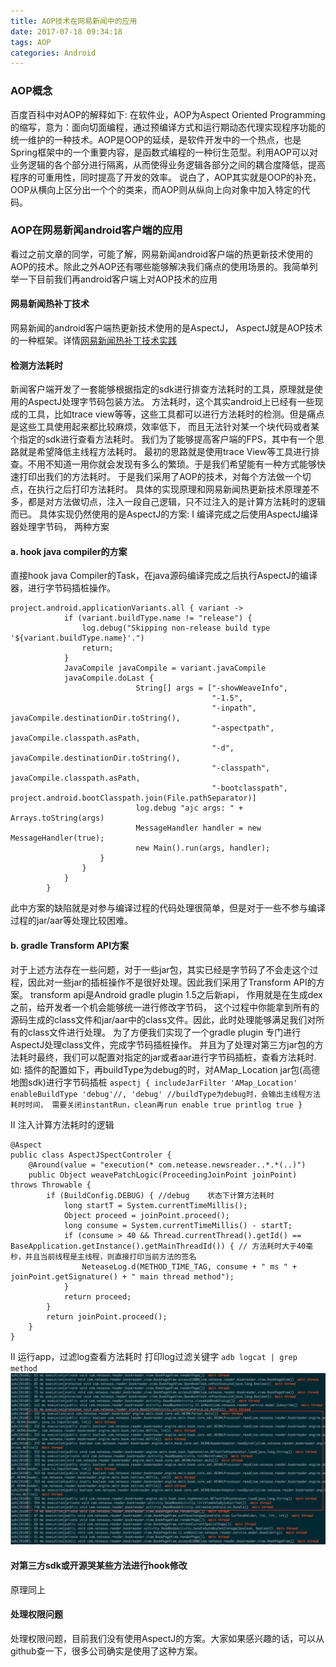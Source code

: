 ```yaml
---
title: AOP技术在网易新闻中的应用
date: 2017-07-18 09:34:18
tags: AOP
categories: Android
---
```

### AOP概念
百度百科中对AOP的解释如下:
在软件业，AOP为Aspect Oriented Programming的缩写，意为：面向切面编程，通过预编译方式和运行期动态代理实现程序功能的统一维护的一种技术。AOP是OOP的延续，是软件开发中的一个热点，也是Spring框架中的一个重要内容，是函数式编程的一种衍生范型。利用AOP可以对业务逻辑的各个部分进行隔离，从而使得业务逻辑各部分之间的耦合度降低，提高程序的可重用性，同时提高了开发的效率。
说白了，AOP其实就是OOP的补充，OOP从横向上区分出一个个的类来，而AOP则从纵向上向对象中加入特定的代码。
### AOP在网易新闻android客户端的应用
看过之前文章的同学，可能了解，网易新闻android客户端的热更新技术使用的AOP的技术。除此之外AOP还有哪些能够解决我们痛点的使用场景的。我简单列举一下目前我们再android客户端上对AOP技术的应用
#### 网易新闻热补丁技术
网易新闻的android客户端热更新技术使用的是AspectJ， AspectJ就是AOP技术的一种框架。详情[网易新闻热补丁技术实践](http://glanwang.com/2017/07/14/Android/%E7%BD%91%E6%98%93%E6%96%B0%E9%97%BB%E7%83%AD%E8%A1%A5%E4%B8%81%E6%8A%80%E6%9C%AF%E5%AE%9E%E8%B7%B5/)
#### 检测方法耗时
新闻客户端开发了一套能够根据指定的sdk进行排查方法耗时的工具，原理就是使用的AspectJ处理字节码包装方法。
方法耗时，这个其实android上已经有一些现成的工具，比如trace view等等，这些工具都可以进行方法耗时的检测。但是痛点是这些工具使用起来都比较麻烦，效率低下， 而且无法针对某一个块代码或者某个指定的sdk进行查看方法耗时。
我们为了能够提高客户端的FPS，其中有一个思路就是希望降低主线程方法耗时。 最初的思路就是使用trace View等工具进行排查。不用不知道一用你就会发现有多么的繁琐。于是我们希望能有一种方式能够快速打印出我们的方法耗时。
于是我们采用了AOP的技术，对每个方法做一个切点，在执行之后打印方法耗时。
具体的实现原理和网易新闻热更新技术原理差不多，都是对方法做切点，注入一段自己逻辑，只不过注入的是计算方法耗时的逻辑而已。
具体实现仍然使用的是AspectJ的方案:
I 编译完成之后使用AspectJ编译器处理字节码， 两种方案
#### a. hook java compiler的方案
直接hook java Compiler的Task，在java源码编译完成之后执行AspectJ的编译器，进行字节码插桩操作。
```
project.android.applicationVariants.all { variant ->
            if (variant.buildType.name != "release") {
                log.debug("Skipping non-release build type '${variant.buildType.name}'.")
                return;
            }
            JavaCompile javaCompile = variant.javaCompile
            javaCompile.doLast {
                            String[] args = ["-showWeaveInfo",
                                             "-1.5",
                                             "-inpath", javaCompile.destinationDir.toString(),
                                             "-aspectpath", javaCompile.classpath.asPath,
                                             "-d", javaCompile.destinationDir.toString(),
                                             "-classpath", javaCompile.classpath.asPath,
                                             "-bootclasspath", project.android.bootClasspath.join(File.pathSeparator)]
                            log.debug "ajc args: " + Arrays.toString(args)
                            MessageHandler handler = new MessageHandler(true);
                            new Main().run(args, handler);                    
                    }
                }
            }
        }
```
此中方案的缺陷就是对参与编译过程的代码处理很简单，但是对于一些不参与编译过程的jar/aar等处理比较困难。
#### b. gradle Transform API方案
对于上述方法存在一些问题，对于一些jar包，其实已经是字节码了不会走这个过程，因此对一些jar的插桩操作不是很好处理。因此我们采用了Transform API的方案。 transform api是Android gradle plugin 1.5之后新api， 作用就是在生成dex之前，给开发者一个机会能够统一进行修改字节码， 这个过程中你能拿到所有的源码生成的class文件和jar/aar中的class文件。因此，此时处理能够满足我们对所有的class文件进行处理。 为了方便我们实现了一个gradle plugin 专门进行AspectJ处理class文件，完成字节码插桩操作。
    并且为了处理对第三方jar包的方法耗时最终，我们可以配置对指定的jar或者aar进行字节码插桩，查看方法耗时.
    如: 插件的配置如下，再buildType为debug的时，对AMap_Location jar包(高德地图sdk)进行字节码插桩
    ```
    aspectj {
        includeJarFilter 'AMap_Location'
        enableBuildType 'debug'//, 'debug' //buildType为debug时，会输出主线程方法耗时时间， 需要关闭instantRun，clean再run
        enable true
        printlog true
    }
    ```

II 注入计算方法耗时的逻辑
```
@Aspect
public class AspectJSpectControler {
    @Around(value = "execution(* com.netease.newsreader..*.*(..)")
    public Object weavePatchLogic(ProceedingJoinPoint joinPoint) throws Throwable {
        if (BuildConfig.DEBUG) { //debug    状态下计算方法耗时
            long startT = System.currentTimeMillis();
            Object proceed = joinPoint.proceed();
            long consume = System.currentTimeMillis() - startT;
            if (consume > 40 && Thread.currentThread().getId() == BaseApplication.getInstance().getMainThreadId()) { // 方法耗时大于40毫秒，并且当前线程是主线程，则直接打印当前方法的签名
                NeteaseLog.d(METHOD_TIME_TAG, consume + " ms " + joinPoint.getSignature() + " main thread method");
            }
            return proceed;
        }
        return joinPoint.proceed();
    }    
}    
```
II 运行app，过滤log查看方法耗时
打印log过滤关键字
`adb logcat | grep method`
![](AOP技术在网易新闻中的应用/methodtime.jpg)
#### 对第三方sdk或开源哭某些方法进行hook修改
原理同上
#### 处理权限问题
处理权限问题，目前我们没有使用AspectJ的方案。大家如果感兴趣的话，可以从github查一下，很多公司确实是使用了这种方案。

